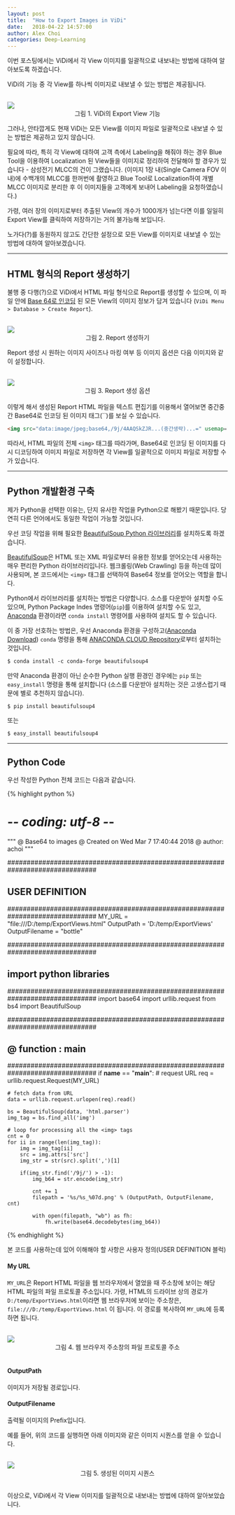 ```yaml
---
layout: post
title:  "How to Export Images in ViDi"
date:   2018-04-22 14:57:00
author: Alex Choi
categories: Deep-Learning
---
```


이번 포스팅에서는 ViDi에서 각 View 이미지를 일괄적으로 내보내는 방법에 대하여 알아보도록 하겠습니다.

ViDi의 기능 중 각 View를 하나씩 이미지로 내보낼 수 있는 방법은 제공됩니다.

<br/>
<img src="{{ site.baseurl }}/assets/posts/2018-04-22-ViDiExportImages/01.png">
<center>그림 1. ViDi의 Export View 기능</center>

그러나, 안타깝게도 현재 ViDi는 모든 View를 이미지 파일로 일괄적으로 내보낼 수 있는 방법은 제공하고 있지 않습니다.

필요에 따라, 특히 각 View에 대하여 고객 측에서 Labeling을 해줘야 하는 경우 Blue Tool을 이용하여 Localization 된 View들을 이미지로 정리하여 전달해야 할 경우가 있습니다 - 삼성전기 MLCC의 건이 그랬습니다. (이미지 1장 내(Single Camera FOV 이내)에 수백개의 MLCC를 한꺼번에 촬영하고 Blue Tool로 Localization하여 개별 MLCC 이미지로 분리한 후 이 이미지들을 고객에게 보내어 Labeling을 요청하였습니다.)

가령, 여러 장의 이미지로부터 추출된 View의 개수가 1000개가 넘는다면 이를 일일히 Export View를 클릭하여 저장하기는 거의 불가능해 보입니다.

노가다(?)를 동원하지 않고도 간단한 설정으로 모든 View를 이미지로 내보낼 수 있는 방법에 대하여 알아보겠습니다.

------
## HTML 형식의 Report 생성하기
불행 중 다행(?)으로 ViDi에서 HTML 파일 형식으로 Report를 생성할 수 있으며, 이 파일 안에 [Base 64로 인코딩](https://ko.wikipedia.org/wiki/%EB%B2%A0%EC%9D%B4%EC%8A%A464) 된 모든 View의 이미지 정보가 담겨 있습니다 (`ViDi Menu > Database > Create Report`).

<br/>
<img src="{{ site.baseurl }}/assets/posts/2018-04-22-ViDiExportImages/02.png">
<center>그림 2. Report 생성하기</center>

Report 생성 시 원하는 이미지 사이즈나 마킹 여부 등 이미지 옵션은 다음 이미지와 같이 설정합니다.

<br/>
<img src="{{ site.baseurl }}/assets/posts/2018-04-22-ViDiExportImages/03.png">
<center>그림 3. Report 생성 옵션</center>

<br/>
이렇게 해서 생성된 Report HTML 파일을 텍스트 편집기를 이용해서 열어보면 중간중간 Base64로 인코딩 된 이미지 태그(`<img>`)를 보실 수 있습니다.

``` HTML
<img src="data:image/jpeg;base64,/9j/4AAQSkZJR...(중간생략)...=" usemap="#01.png:24" /><map name="01.png:24">
```

따라서, HTML 파일의 전체 `<img>` 태그를 따라가며, Base64로 인코딩 된 이미지를 다시 디코딩하여 이미지 파일로 저장하면 각 View를 일괄적으로 이미지 파일로 저장할 수가 있습니다.

------
## Python 개발환경 구축
제가 Python을 선택한 이유는, 단지 유사한 작업을 Python으로 해봤기 때문입니다. 당연히 다른 언어에서도 동일한 작업이 가능할 것입니다.

우선 코딩 작업을 위해 필요한 [BeautifulSoup Python 라이브러리](https://www.crummy.com/software/BeautifulSoup/bs4/doc/)를 설치하도록 하겠습니다.

[BeautifulSoup](https://www.crummy.com/software/BeautifulSoup/bs4/doc/)은 HTML 또는 XML 파일로부터 유용한 정보를 얻어오는데 사용하는 매우 편리한 Python 라이브러리입니다. 웹크롤링(Web Crawling) 등을 하는데 많이 사용되며, 본 코드에서는 `<img>` 태그를 선택하여 Base64 정보를 얻어오는 역할을 합니다.

Python에서 라이브러리를 설치하는 방법은 다양합니다. 소스를 다운받아 설치할 수도 있으며, Python Package Indes 명령어(`pip`)를 이용하여 설치할 수도 있고, [Anaconda](https://www.anaconda.com/) 환경이라면 `conda install` 명령어를 사용하여 설치도 할 수 있습니다.

이 중 가장 선호하는 방법은, 우선 Anaconda 환경을 구성하고([Anaconda Download](https://www.anaconda.com/download/)) `conda` 명령을 통해 [ANACONDA CLOUD Repository](https://anaconda.org/cinema4dr12/dashboard)로부터 설치하는 것입니다.

``` HTML
$ conda install -c conda-forge beautifulsoup4
```

만약 Anaconda 환경이 아닌 순수한 Python 실행 환경인 경우에는 `pip` 또는 `easy_install` 명령을 통해 설치합니다 (소스를 다운받아 설치하는 것은 고생스럽기 때문에 별로 추천하지 않습니다).

``` HTML
$ pip install beautifulsoup4
```

또는

``` HTML
$ easy_install beautifulsoup4
```

------
## Python Code
우선 작성한 Python 전체 코드는 다음과 같습니다.

{% highlight python %}
# -*- coding: utf-8 -*-
"""
@ Base64 to images
@ Created on Wed Mar  7 17:40:44 2018
@ author: achoi
"""

###############################################################################
## USER DEFINITION
###############################################################################
MY_URL = "file:///D:/temp/ExportViews.html"
OutputPath = 'D:/temp/ExportViews'
OutputFilename = "bottle"


###############################################################################
## import python libraries
###############################################################################
import base64
import urllib.request
from bs4 import BeautifulSoup


###############################################################################
## @ function : main
###############################################################################
if __name__ == "__main__":
    # request URL
    req = urllib.request.Request(MY_URL)

    # fetch data from URL
    data = urllib.request.urlopen(req).read()

    bs = BeautifulSoup(data, 'html.parser')
    img_tag = bs.find_all('img')

    # loop for processing all the <img> tags
    cnt = 0
    for ii in range(len(img_tag)):
        img = img_tag[ii]
        src = img.attrs['src']
        img_str = str(src).split(',')[1]

        if(img_str.find('/9j/') > -1):
            img_b64 = str.encode(img_str)

            cnt += 1
            filepath = '%s/%s_%07d.png' % (OutputPath, OutputFilename, cnt)

            with open(filepath, "wb") as fh:
                fh.write(base64.decodebytes(img_b64))
{% endhighlight %}

본 코드를 사용하는데 있어 이해해야 할 사항은 사용자 정의(USER DEFINITION 블럭)

#### My URL
`MY_URL`은 Report HTML 파일을 웹 브라우저에서 열었을 때 주소창에 보이는 해당 HTML 파일의 파일 프로토콜 주소입니다. 가령, HTML의 드라이브 상의 경로가 `D:/temp/ExportViews.html`이라면 웹 브라우저에 보이는 주소창은, `file:///D:/temp/ExportViews.html` 이 됩니다. 이 경로를 복사하여 `MY_URL`에 등록하면 됩니다.

<br/>
<img src="{{ site.baseurl }}/assets/posts/2018-04-22-ViDiExportImages/04.png">
<center>그림 4. 웹 브라우저 주소창의 파일 프로토콜 주소</center>
<br/>

#### OutputPath
이미지가 저장될 경로입니다.

#### OutputFilename
출력될 이미지의 Prefix입니다.

예를 들어, 위의 코드를 실행하면 아래 이미지와 같은 이미지 시퀀스를 얻을 수 있습니다.

<br/>
<img src="{{ site.baseurl }}/assets/posts/2018-04-22-ViDiExportImages/05.png">
<center>그림 5. 생성된 이미지 시퀀스</center>
<br/>

이상으로, ViDi에서 각 View 이미지를 일괄적으로 내보내는 방법에 대하여 알아보았습니다.
